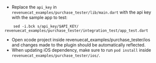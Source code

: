 - Replace the `api_key` in `revenuecat_examples/purchase_tester/lib/main.dart` with the api key with the sample app to test:

```
    sed -i.bck s/api_key/$API_KEY/ revenuecat_examples/purchase_tester/integration_test/app_test.dart
```

- Open xcode project inside revenuecat_examples/purchase_tester/ios and changes made to the plugin should be automatically reflected.
- When updating iOS dependency, make sure to run `pod install` inside `revenuecat_examples/purchase_tester/ios/`.

